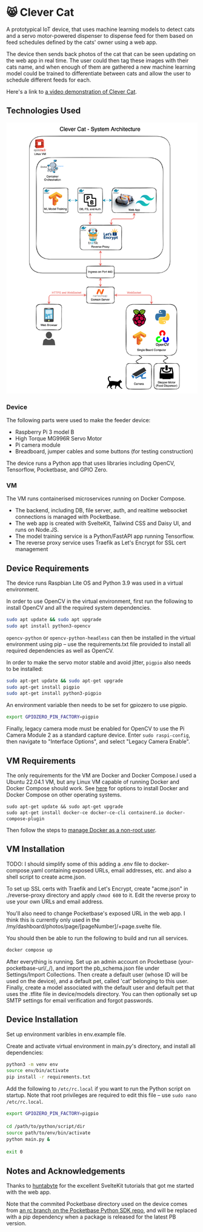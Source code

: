 # 😸 Clever Cat

A prototypical IoT device, that uses machine learning models to detect cats and a servo motor-powered dispenser to dispense feed for them based on feed schedules defined by the cats' owner using a web app.

The device then sends back photos of the cat that can be seen updating on the web app in real time. The user could then tag these images with their cats name, and when enough of them are gathered a new machine learning model could be trained to differentiate between cats and allow the user to schedule different feeds for each.

Here's a link to [a video demonstration of Clever Cat](https://youtu.be/kG52tjd7Qfw).

## Technologies Used

![./docs/clever-cat-system.png](./docs/clever-cat-system.png)

### Device

The following parts were used to make the feeder device:

- Raspberry Pi 3 model B
- High Torque MG996R Servo Motor
- Pi camera module
- Breadboard, jumper cables and some buttons (for testing construction)

The device runs a Python app that uses libraries including OpenCV, Tensorflow, Pocketbase, and GPIO Zero.

### VM

The VM runs containerised microservices running on Docker Compose.

- The backend, including DB, file server, auth, and realtime websocket connections is managed with Pocketbase.
- The web app is created with SvelteKit, Tailwind CSS and Daisy UI, and runs on Node.JS.
- The model training service is a Python/FastAPI app running Tensorflow.
- The reverse proxy service uses Traefik as Let's Encrypt for SSL cert management

## Device Requirements

The device runs Raspbian Lite OS and Python 3.9 was used in a virtual environment.

In order to use OpenCV in the virtual environment, first run the following to install OpenCV and all the required system dependencies.

```bash
sudo apt update && sudo apt upgrade
sudo apt install python3-opencv
```

```opencv-python``` or ```opencv-python-headless``` can then be installed in the virtual environment using pip – use the requirements.txt file provided to install all required dependencies as well as OpenCV.

In order to make the servo motor stable and avoid jitter, ```pigpio``` also needs to be installed:

```bash
sudo apt-get update && sudo apt-get upgrade
sudo apt-get install pigpio
sudo apt-get install python3-pigpio
```

An environment variable then needs to be set for gpiozero to use pigpio.

```bash
export GPIOZERO_PIN_FACTORY=pigpio
```

Finally, legacy camera mode must be enabled for OpenCV to use the Pi Camera Module 2 as a standard capture device. Enter ```sudo raspi-config```, then navigate to "Interface Options", and select "Legacy Camera Enable".

## VM Requirements

The only requirements for the VM are Docker and Docker Compose.I used a Ubuntu 22.04.1 VM, but any Linux VM capable of running Docker and Docker Compose should work. See [here](https://docs.docker.com/engine/install/) for options to install Docker and Docker Compose on other operating systems.

```
sudo apt-get update && sudo apt-get upgrade
sudo apt-get install docker-ce docker-ce-cli containerd.io docker-compose-plugin
```

Then follow the steps to [manage Docker as a non-root user](https://docs.docker.com/engine/install/linux-postinstall/).

## VM Installation

TODO: I should simplify some of this adding a .env file to docker-compose.yaml containing exposed URLs, email addresses, etc. and also a shell script to create acme.json.

To set up SSL certs with Traefik and Let's Encrypt, create "acme.json" in ./reverse-proxy directory and apply ```chmod 600``` to it. Edit the reverse proxy to use your own URLs and email address.

You'll also need to change Pocketbase's exposed URL in the web app. I think this is currently only used in the /my/dashboard/photos/page/[pageNumber]/+page.svelte file.

You should then be able to run the following to build and run all services.

```bash
docker compose up
```

After everything is running. Set up an admin account on Pocketbase (your-pocketbase-url/_/), and import the pb_schema.json file under Settings/Import Collections. Then create a default user (whose ID will be used on the device), and a default pet, called 'cat' belonging to this user. Finally, create a model associated with the default user and default pet that uses the .tflite file in device/models directory. You can then optionally set up SMTP settings for email verification and forgot passwords.

## Device Installation

Set up environment varibles in env.example file.

Create and activate virtual environment in main.py's directory, and install all dependencies:

```bash
python3 -m venv env
source env/bin/activate
pip install -r requirements.txt
```

Add the following to ```/etc/rc.local``` if you want to run the Python script on startup. Note that root privileges are required to edit this file – use ```sudo nano /etc/rc.local```.

```bash
export GPIOZERO_PIN_FACTORY=pigpio

cd /path/to/python/script/dir
source path/to/env/bin/activate
python main.py &

exit 0
```

## Notes and Acknowledgements

Thanks to [huntabyte](https://github.com/huntabyte) for the excellent SvelteKit tutorials that got me started with the web app.

Note that the commited Pocketbase directory used on the device comes from [an rc branch on the Pocketbase Python SDK repo](https://github.com/vaphes/pocketbase/tree/0.8.0-rc2), and will be replaced with a pip dependency when a package is released for the latest PB version.
